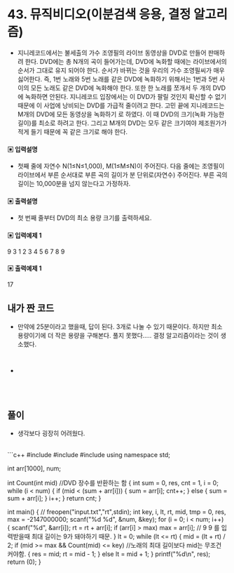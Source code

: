 # 43. 뮤직비디오(이분검색 응용, 결정 알고리즘)

* 지니레코드에서는 불세출의 가수 조영필의 라이브 동영상을 DVD로 만들어 판매하려 한다. 
DVD에는 총 N개의 곡이 들어가는데, DVD에 녹화할 때에는 라이브에서의 순서가 그대로 유지
되어야 한다. 순서가 바뀌는 것을 우리의 가수 조영필씨가 매우 싫어한다. 즉, 1번 노래와 5번 
노래를 같은 DVD에 녹화하기 위해서는 1번과 5번 사이의 모든 노래도 같은 DVD에 녹화해야 
한다. 또한 한 노래를 쪼개서 두 개의 DVD에 녹화하면 안된다.
지니레코드 입장에서는 이 DVD가 팔릴 것인지 확신할 수 없기 때문에 이 사업에 낭비되는 
DVD를 가급적 줄이려고 한다. 고민 끝에 지니레코드는 M개의 DVD에 모든 동영상을 녹화하기
로 하였다. 이 때 DVD의 크기(녹화 가능한 길이)를 최소로 하려고 한다. 그리고 M개의 DVD는 
모두 같은 크기여야 제조원가가 적게 들기 때문에 꼭 같은 크기로 해야 한다.


#### ▣ 입력설명

* 첫째 줄에 자연수 N(1≤N≤1,000), M(1≤M≤N)이 주어진다. 다음 줄에는 조영필이 라이브에서 
부른 순서대로 부른 곡의 길이가 분 단위로(자연수) 주어진다. 부른 곡의 길이는 10,000분을 
넘지 않는다고 가정하자.




#### ▣ 출력설명

* 첫 번째 줄부터 DVD의 최소 용량 크기를 출력하세요.


#### ▣ 입력예제 1
9 3
1 2 3 4 5 6 7 8 9


#### ▣ 출력예제 1
17


## 내가 짠 코드
* 만약에 25분이라고 했을때, 답이 된다. 3개로 나눌 수 있기 때문이다. 하지만 최소 용량이기에 더 작은 용량을 구해본다. 풀지 못했다..... 결정 알고리즘이라는 것이 생소했다. 
```c++



```
* 
<br><br> 

## 풀이
* 생각보다 굉장히 어려웠다.
<br/>
```c++
#include <stdio.h>
#include <vector>
#include <algorithm>
using namespace std;

int arr[1000], num;

int Count(int mid)	//DVD 장수를 반환하는 함
{ 
	int sum = 0, res, cnt = 1, i = 0;
	while (i < num)
	{
		if (mid < (sum + arr[i]))
		{
			sum = arr[i];
			cnt++;
		}
		else
		{
			sum = sum + arr[i];
		}
		i++;
	}
	return cnt;
}

int main()
{
//	freopen("input.txt","rt",stdin);
	int key, i, lt, rt, mid, tmp = 0, res, max = -2147000000;
	scanf("%d %d", &num, &key);
	for (i = 0; i < num; i++)
	{
		scanf("%d", &arr[i]);
		rt = rt + arr[i];
		if (arr[i] > max) max = arr[i]; // 9 9 를 입력받을때 최대 길이는 9가 돼야하기 때문. 
	}
	lt = 0;
	while (lt <= rt)
	{
		mid = (lt + rt) / 2;
		if (mid >= max && Count(mid) <= key) //노래의 최대 길이보다 mid는 무조건 커야함. 
		{
			res = mid;
			rt = mid - 1;
		}
		else lt = mid + 1;
	}
	printf("%d\n", res);
	return (0);
}
```

